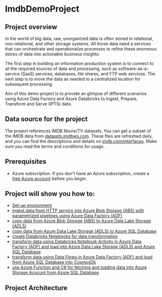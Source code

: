 # ImdbDemoProject

## Project overview

In the world of big data, raw, unorganized data is often stored in relational, non-relational, and other storage systems. All those data need a services that can orchestrate and operationalize processes to refine these enormous stores of data into actionable business insights.

The first step in building an information production system is to connect to all the required sources of data and processing, such as software-as-a-service (SaaS) services, databases, file shares, and FTP web services. The next step is to move the data as needed to a centralized location for subsequent processing.

Aim of this demo project is to provide an glimpse of different scenarios using  Azure Data Factory and Azure Databricks to Ingest, Prepare, Transform and Serve (IPTS) data. 

## Data source for the project

The project references IMDB Movie/TV datasets. You can get a subset of the IMDB data from [datasets.imdbws.com](datasets.imdbws.com). These files are refreshed daily, and you can find the descriptions and details on [imdb.com/interfaces](imdb.com/interfaces). Make sure you read the terms and conditions for usage.

## Prerequisites

*   Azure subscription. If you don't have an Azure subscription, create a [free Azure account](https://azure.microsoft.com/en-us/free/) before you begin.

## Project will show you how to:
* [Set-up environment]() 
* [ingest data from HTTP service into Azure Blob Storage (ABS) with parametrized pipelines using Azure Data Factory (ADF)]()
* [copy data from Azure Blob Storage (ABS) to Azure Data Lake Storage (ADLS)]()
* [copy data from Azure Data Lake Storage (ADLS) to Azure SQL Database]()
* [create Databricks Notebooks for data transformation]()
* [transform data using Databricks Notebook Activity in Azure Data Factory (ADF) and load into Azure Data Lake Storage (ADLS) and Azure SQL Database]()
* [transform data using Data Flows in Azure Data Factory (ADF) and load from Azure SQL Database into CosmosDb]()
* [use Azure Function and C# for fetching and loading data into Azure Storage Acocunt from Azure SQL Database]()

## Project Architecture




